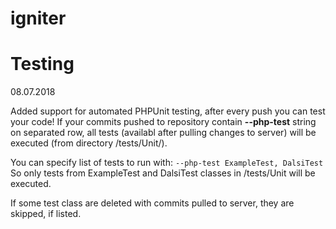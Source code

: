 # igniter
# Testing
08.07.2018

Added support for automated PHPUnit testing, after every push you can test your code!
If your commits pushed to repository contain **--php-test** string on separated row, all tests (availabl after pulling changes to server)
will be executed (from directory /tests/Unit/).

You can specify list of tests to run with:
`--php-test ExampleTest, DalsiTest`
So only tests from ExampleTest and DalsiTest classes in /tests/Unit will be executed.

If some test class are deleted with commits pulled to server, they are skipped, if listed.